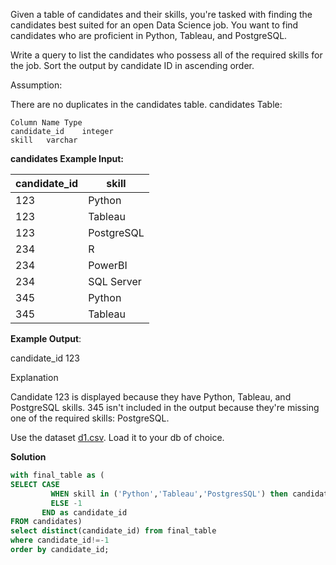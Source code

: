 
Given a table of candidates and their skills, you're tasked with finding the candidates best suited for an open Data Science job. You want to find candidates who are proficient in Python, Tableau, and PostgreSQL.

Write a query to list the candidates who possess all of the required skills for the job. Sort the output by candidate ID in ascending order.

Assumption:

There are no duplicates in the candidates table.
candidates Table:

```shell
Column Name	Type
candidate_id	integer
skill	varchar
```

**candidates Example Input:**


| candidate_id | skill      |
| ------------ | --------- |
| 123          | Python     |
| 123          | Tableau    |
| 123          | PostgreSQL |
| 234          | R          |
| 234          | PowerBI    |
| 234          | SQL Server |
| 345          | Python     |
| 345          | Tableau    |


**Example Output**:

candidate_id
123

Explanation

Candidate 123 is displayed because they have Python, Tableau, and PostgreSQL skills. 345 isn't included in the output because they're missing one of the required skills: PostgreSQL.

Use the dataset [d1.csv](./d1.csv). Load it to your db of choice.

**Solution**

```sql
with final_table as (
SELECT CASE
         WHEN skill in ('Python','Tableau','PostgresSQL') then candidate_id
         ELSE -1
       END as candidate_id
FROM candidates)
select distinct(candidate_id) from final_table
where candidate_id!=-1
order by candidate_id;
```